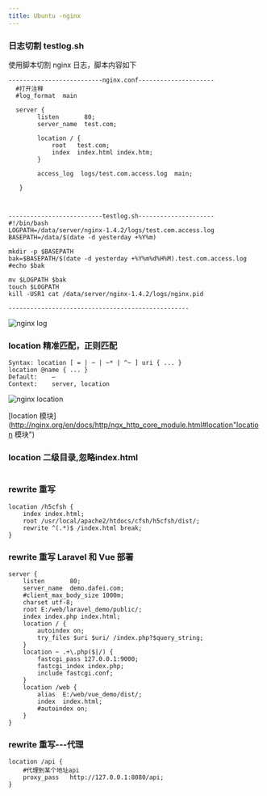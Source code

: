 ```yaml
---
title: Ubuntu -nginx
---
```

### 日志切割  testlog.sh

使用脚本切割 nginx 日志，脚本内容如下

```nginx
--------------------------nginx.conf---------------------
  #打开注释
  #log_format  main 
    
  server {
        listen       80;   
        server_name  test.com;

        location / {
            root   test.com;
            index  index.html index.htm;
        }
        
        access_log  logs/test.com.access.log  main;

   }

     

--------------------------testlog.sh---------------------
#!/bin/bash
LOGPATH=/data/server/nginx-1.4.2/logs/test.com.access.log
BASEPATH=/data/$(date -d yesterday +%Y%m)

mkdir -p $BASEPATH
bak=$BASEPATH/$(date -d yesterday +%Y%m%d%H%M).test.com.access.log
#echo $bak

mv $LOGPATH $bak
touch $LOGPATH
kill -USR1 cat /data/server/nginx-1.4.2/logs/nginx.pid

--------------------------------------------------
```

![nginx log](/img/ubuntu/nginx/other/nginx_log.png "nginx log")

### location  精准匹配，正则匹配

```nginx
Syntax:	location [ = | ~ | ~* | ^~ ] uri { ... }
location @name { ... }
Default:	—
Context:	server, location
```
![nginx location](/img/ubuntu/nginx/other/nginx_location.png "nginx location")


 [location 模块](http://nginx.org/en/docs/http/ngx_http_core_module.html#location"location 模块")

### location 二级目录,忽略index.html

```

```

### rewrite 重写

```nginx
location /h5cfsh {
	index index.html;
	root /usr/local/apache2/htdocs/cfsh/h5cfsh/dist/;
	rewrite ^(.*)$ /index.html break;
}
```

### rewrite 重写 Laravel 和 Vue 部署

```nginx
server {
    listen       80;
    server_name  demo.dafei.com;
    #client_max_body_size 1000m;
    charset utf-8;
    root E:/web/laravel_demo/public/;
    index index.php index.html;
    location / {
        autoindex on;
        try_files $uri $uri/ /index.php?$query_string;
    }
    location ~ .+\.php($|/) {
        fastcgi_pass 127.0.0.1:9000;
        fastcgi_index index.php;
        include fastcgi.conf;
    }
    location /web {
        alias  E:/web/vue_demo/dist/;
        index  index.html;
        #autoindex on;
    }
}
```

### rewrite 重写---代理

```nginx
location /api { 
    #代理到某个地址api
    proxy_pass   http://127.0.0.1:8080/api; 
}
```





























